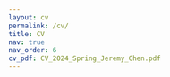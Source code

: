 ```yaml
---
layout: cv
permalink: /cv/
title: CV
nav: true
nav_order: 6
cv_pdf: CV_2024_Spring_Jeremy_Chen.pdf
---
```

